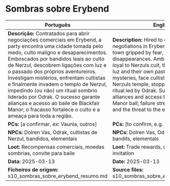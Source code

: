 # Sombras sobre Erybend

| Português | English |
|-----------|---------|
| **Descrição:** Contratados para abrir negociações comerciais em Erybend, a party encontra uma cidade tomada pelo medo, culto maligno e desaparecimentos. Emboscados por bandidos leais ao culto de Nerzul, descobrem ligações com Iuz e o passado dos próprios aventureiros. Investigam mistérios, enfrentam cultistas e finalmente invadem o templo de Nerzul, impedindo (ou não) um ritual sombrio liderado por Odrak. O sucesso garante alianças e acesso ao baile de Blackfair Manor; o fracasso fortalece o culto e a ameaça para toda a região.<br> | **Description:** Hired to open trade negotiations in Erybend, the party finds a town gripped by fear, an evil cult, and disappearances. Ambushed by bandits loyal to Nerzuls cult, they discover ties to Iuz and their own past. They investigate mysteries, face cultists, and finally invade Nerzuls temple, stopping (or not) a dark ritual led by Odrak. Success brings alliances and access to the Blackfair Manor ball; failure strengthens the cult and the threat to the entire region.<br> |
| **PCs:** [a confirmar, ex: Vaunia, outros] | **PCs:** [to confirm, e.g. Vaunia, others] |
| **NPCs:** Dolren Vas, Odrak, cultistas de Nerzul, bandidos, elementais | **NPCs:** Dolren Vas, Odrak, Nerzul cultists, bandits, elementals |
| **Loot:** Recompensas comerciais, moedas sombrias, convite para baile | **Loot:** Trade rewards, dark coins, ball invitation |
| **Data:** 2025-03-13 | **Date:** 2025-03-13 |
| **Ficheiros de origem:** s10_sombras_sobre_erybend_resumo.md | **Source files:** s10_sombras_sobre_erybend_resumo.md |



















